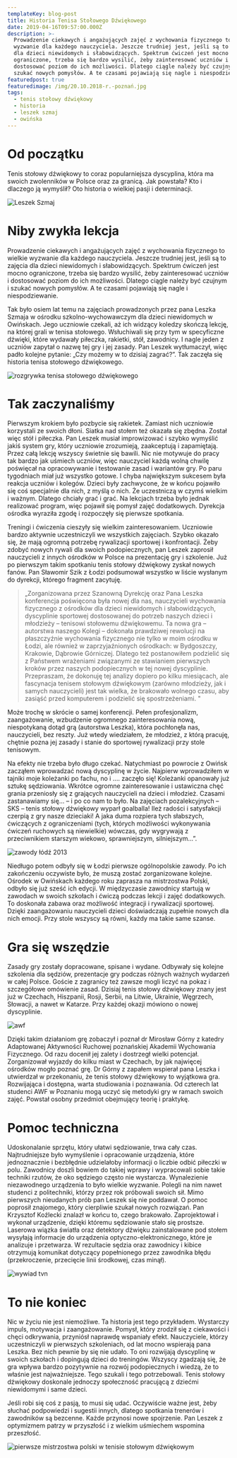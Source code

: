 ```yaml
---
templateKey: blog-post
title: Historia Tenisa Stołowego Dźwiękowego
date: 2019-04-16T09:57:00.000Z
description: >-
  Prowadzenie ciekawych i angażujących zajęć z wychowania fizycznego to wielkie
  wyzwanie dla każdego nauczyciela. Jeszcze trudniej jest, jeśli są to zajęcia
  dla dzieci niewidomych i słabowidzących. Spektrum ćwiczeń jest mocno
  ograniczone, trzeba się bardzo wysilić, żeby zainteresować uczniów i
  dostosować poziom do ich możliwości. Dlatego ciągle należy być czujnym i
  szukać nowych pomysłów. A te czasami pojawiają się nagle i niespodziewanie.
featuredpost: true
featuredimage: /img/20.10.2018-r.-poznań.jpg
tags:
  - tenis stołowy dźwiękowy
  - historia
  - leszek szmaj
  - owińska
---
```

# Od początku



Tenis stołowy dźwiękowy to coraz popularniejsza dyscyplina, która ma swoich zwolenników w Polsce oraz za granicą. Jak powstała? Kto i dlaczego ją wymyślił? Oto historia o wielkiej pasji i determinacji.



![Leszek Szmaj](/img/20.09.2013-r.-leszek-szmaj.jpg "Leszek Szmaj")

# Niby zwykła lekcja



Prowadzenie ciekawych i angażujących zajęć z wychowania fizycznego to wielkie wyzwanie dla każdego nauczyciela. Jeszcze trudniej jest, jeśli są to zajęcia dla dzieci niewidomych i słabowidzących. Spektrum ćwiczeń jest mocno ograniczone, trzeba się bardzo wysilić, żeby zainteresować uczniów i dostosować poziom do ich możliwości. Dlatego ciągle należy być czujnym i szukać nowych pomysłów. A te czasami pojawiają się nagle i niespodziewanie.



Tak było osiem lat temu na zajęciach prowadzonych przez pana Leszka Szmaja w ośrodku szkolno-wychowawczym dla dzieci niewidomych w Owińskach. Jego uczniowie czekali, aż ich widzący koledzy skończą lekcję, na której grali w tenisa stołowego. Wsłuchiwali się przy tym w specyficzne dźwięki, które wydawały piłeczka, rakietki, stół, zawodnicy. I nagle jeden z uczniów zapytał o nazwę tej gry i jej zasady. Pan Leszek wytłumaczył, więc padło kolejne pytanie: „Czy możemy w to dzisiaj zagrać?”. Tak zaczęła się historia tenisa stołowego dźwiękowego.



![rozgrywka tenisa stołowego dźwiękowego](/img/20.10.2018-r.-poznań.jpg "rozgrywka tenisa stołowego dźwiękowego")

# Tak zaczynaliśmy



Pierwszym krokiem było pozbycie się rakietek. Zamiast nich uczniowie korzystali ze swoich dłoni. Siatka nad stołem też okazała się zbędna. Został więc stół i piłeczka. Pan Leszek musiał improwizować i szybko wymyślić jakiś system gry, który uczniowie zrozumieją, zaakceptują i zapamiętają. Przez całą lekcję wszyscy świetnie się bawili. Nic nie motywuje do pracy tak bardzo jak uśmiech uczniów, więc nauczyciel każdą wolną chwilę poświęcał na opracowywanie i testowanie zasad i wariantów gry. Po paru tygodniach miał już wszystko gotowe. I chyba największym sukcesem była reakcja uczniów i kolegów. Dzieci były zachwycone, że w końcu pojawiło się coś specjalnie dla nich, z myślą o nich. Że uczestniczą w czymś wielkim i ważnym. Dlatego chciały grać i grać. Na lekcjach trzeba było jednak realizować program, więc pojawił się pomysł zajęć dodatkowych. Dyrekcja ośrodka wyraziła zgodę i rozpoczęły się pierwsze spotkania.



Treningi i ćwiczenia cieszyły się wielkim zainteresowaniem. Uczniowie bardzo aktywnie uczestniczyli we wszystkich zajęciach. Szybko okazało się, że mają ogromną potrzebę rywalizacji sportowej i konfrontacji. Żeby zdobyć nowych rywali dla swoich podopiecznych, pan Leszek zaprosił nauczycieli z innych ośrodków w Polsce na prezentację gry i szkolenie. Już po pierwszym takim spotkaniu tenis stołowy dźwiękowy zyskał nowych fanów. Pan Sławomir Szik z Łodzi podsumował wszystko w liście wysłanym do dyrekcji, którego fragment zacytuję.



> „Zorganizowana przez Szanowną Dyrekcję oraz Pana Leszka konferencja poświęcona była nowej dla nas, nauczycieli wychowania fizycznego z ośrodków dla dzieci niewidomych i słabowidzących, dyscyplinie sportowej dostosowanej do potrzeb naszych dzieci i młodzieży – tenisowi stołowemu dźwiękowemu. Ta nowa gra – autorstwa naszego Kolegi – dokonała prawdziwej rewolucji na płaszczyźnie wychowania fizycznego nie tylko w moim ośrodku w Łodzi, ale również w zaprzyjaźnionych ośrodkach: w Bydgoszczy, Krakowie, Dąbrowie Górniczej. Dlatego też postanowiłem podzielić się z Państwem wrażeniami związanymi ze stawianiem pierwszych kroków przez naszych podopiecznych w tej nowej dyscyplinie. Przepraszam, że dokonuję tej analizy dopiero po kilku miesiącach, ale fascynacja tenisem stołowym dźwiękowym (zarówno młodzieży, jak i samych nauczycieli) jest tak wielka, że brakowało wolnego czasu, aby zasiąść przed komputerem i podzielić się spostrzeżeniami."



Może trochę w skrócie o samej konferencji. Pełen profesjonalizm, zaangażowanie, wzbudzenie ogromnego zainteresowania nową, niespotykaną dotąd grą (autorstwa Leszka), która pochłonęła nas, nauczycieli, bez reszty. Już wtedy wiedziałem, że młodzież, z którą pracuję, chętnie pozna jej zasady i stanie do sportowej rywalizacji przy stole tenisowym.



Na efekty nie trzeba było długo czekać. Natychmiast po powrocie z Owińsk zacząłem wprowadzać nową dyscyplinę w życie. Najpierw wprowadziłem w tajniki moje koleżanki po fachu, no i …. zaczęło się! Koleżanki opanowały już sztukę sędziowania. Wkrótce ogromne zainteresowanie i ustawiczna chęć grania przeniosły się z grających nauczycieli na dzieci i młodzież. Czasami zastanawiamy się... – i po co nam to było. Na zajęciach pozalekcyjnych – SKS – tenis stołowy dźwiękowy wyparł goalballa! Ileż radości i satysfakcji czerpią z gry nasze dzieciaki! A jaka duma rozpiera tych słabszych, ćwiczących z ograniczeniami (tych, których możliwości wykonywania ćwiczeń ruchowych są niewielkie) wówczas, gdy wygrywają z przeciwnikiem starszym wiekowo, sprawniejszym, silniejszym...”.



![zawody łódź 2013](/img/06.06.2013-r.-łódź.jpg "zawody łódź 2013")

Niedługo potem odbyły się w Łodzi pierwsze ogólnopolskie zawody. Po ich zakończeniu oczywiste było, że muszą zostać zorganizowane kolejne. Ośrodek w Owińskach każdego roku zaprasza na mistrzostwa Polski, odbyło się już sześć ich edycji. W międzyczasie zawodnicy startują w zawodach w swoich szkołach i ćwiczą podczas lekcji i zajęć dodatkowych. To doskonała zabawa oraz możliwość integracji i rywalizacji sportowej. Dzięki zaangażowaniu nauczycieli dzieci doświadczają zupełnie nowych dla nich emocji. Przy stole wszyscy są równi, każdy ma takie same szanse.



# Gra się wszędzie



Zasady gry zostały dopracowane, spisane i wydane. Odbywały się kolejne szkolenia dla sędziów, prezentacje gry podczas różnych ważnych wydarzeń w całej Polsce. Goście z zagranicy też zawsze mogli liczyć na pokaz i szczegółowe omówienie zasad. Dzisiaj tenis stołowy dźwiękowy znany jest już w Czechach, Hiszpanii, Rosji, Serbii, na Litwie, Ukrainie, Węgrzech, Słowacji, a nawet w Katarze. Przy każdej okazji mówiono o nowej dyscyplinie.



![awf](/img/18.11.2014-r.-awf.jpg "awf")

Dzięki takim działaniom grę zobaczył i poznał dr Mirosław Górny z katedry Adaptowanej Aktywności Ruchowej poznańskiej Akademii Wychowania Fizycznego. Od razu docenił jej zalety i dostrzegł wielki potencjał. Zorganizował wyjazdy do kilku miast w Czechach, by jak najwięcej ośrodków mogło poznać grę. Dr Górny z zapałem wspierał pana Leszka i utwierdzał w przekonaniu, że tenis stołowy dźwiękowy to wyjątkowa gra. Rozwijająca i dostępna, warta studiowania i poznawania. Od czterech lat studenci AWF w Poznaniu mogą uczyć się metodyki gry w ramach swoich zajęć. Powstał osobny przedmiot obejmujący teorię i praktykę.



# Pomoc techniczna



Udoskonalanie sprzętu, który ułatwi sędziowanie, trwa cały czas. Najtrudniejsze było wymyślenie i opracowanie urządzenia, które jednoznacznie i bezbłędnie udzielałoby informacji o liczbie odbić piłeczki w polu. Zawodnicy doszli bowiem do takiej wprawy i wypracowali sobie takie techniki rzutów, że oko sędziego często nie wystarcza. Wynalezienie niezawodnego urządzenia to było wielkie wyzwanie. Polegli na nim nawet studenci z politechniki, którzy przez rok próbowali swoich sił. Mimo pierwszych nieudanych prób pan Leszek się nie poddawał. O pomoc poprosił znajomego, który cierpliwie szukał nowych rozwiązań. Pan Krzysztof Koźlecki znalazł w końcu to, czego brakowało. Zaprojektował i wykonał urządzenie, dzięki któremu sędziowanie stało się prostsze. Laserowa wiązka światła oraz detektory dźwięku zainstalowane pod stołem wysyłają informacje do urządzenia optyczno-elektronicznego, które je analizuje i przetwarza. W rezultacie sędzia oraz zawodnicy i kibice otrzymują komunikat dotyczący popełnionego przez zawodnika błędu (przekroczenie, przecięcie linii środkowej, czas minął).



![wywiad tvn](/img/12.03.2016-r.-wywiad-dla-tvnu.jpg "wywiad tvn")

# To nie koniec



Nic w życiu nie jest niemożliwe. Ta historia jest tego przykładem. Wystarczy impuls, motywacja i zaangażowanie. Pomysł, który zrodził się z ciekawości i chęci odkrywania, przyniósł naprawdę wspaniały efekt. Nauczyciele, którzy uczestniczyli w pierwszych szkoleniach, od lat mocno wspierają pana Leszka. Bez nich pewnie by się nie udało. To oni rozwijają dyscyplinę w swoich szkołach i dopingują dzieci do treningów. Wszyscy zgadzają się, że gra wpływa bardzo pozytywnie na rozwój podopiecznych i wiedzą, że to właśnie jest najważniejsze. Tego szukali i tego potrzebowali. Tenis stołowy dźwiękowy doskonale jednoczy społeczność pracującą z dziećmi niewidomymi i same dzieci.



Jeśli robi się coś z pasją, to musi się udać. Oczywiście ważne jest, żeby słuchać podpowiedzi i sugestii innych, dlatego spotkania trenerów i zawodników są bezcenne. Każde przynosi nowe spojrzenie. Pan Leszek z optymizmem patrzy w przyszłość i z wielkim uśmiechem wspomina przeszłość.

![pierwsze mistrzostwa polski w tenisie stołowym dźwiękowym](/img/21.09.2013-r.-i-mistrzostwa-polski.jpg "pierwsze mistrzostwa polski w tenisie stołowym dźwiękowym")
